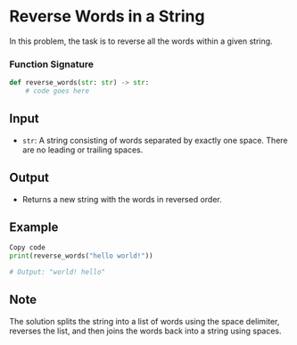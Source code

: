 # Reverse Words in a String

In this problem, the task is to reverse all the words within a given string.

### Function Signature

```python
def reverse_words(str: str) -> str:
    # code goes here
```

## Input

- `str`: A string consisting of words separated by exactly one space. There are no leading or trailing spaces.

## Output

- Returns a new string with the words in reversed order.

## Example

```python
Copy code
print(reverse_words("hello world!"))

# Output: "world! hello"
```

## Note

The solution splits the string into a list of words using the space delimiter, reverses the list, and then joins the words back into a string using spaces.

